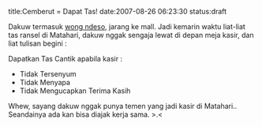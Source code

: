 title:Cemberut = Dapat Tas!
date:2007-08-26 06:23:30
status:draft

Dakuw termasuk <a href="http://www.tukularwana.com/">wong ndeso</a>, jarang ke mall. Jadi kemarin waktu liat-liat tas ransel di Matahari, dakuw nggak sengaja lewat di depan meja kasir, dan liat tulisan begini :

Dapatkan Tas Cantik apabila kasir :
- Tidak Tersenyum
- Tidak Menyapa
- Tidak Mengucapkan Terima Kasih

Whew, sayang dakuw nggak punya temen yang jadi kasir di Matahari.. Seandainya ada kan bisa diajak kerja sama. &gt;.&lt;